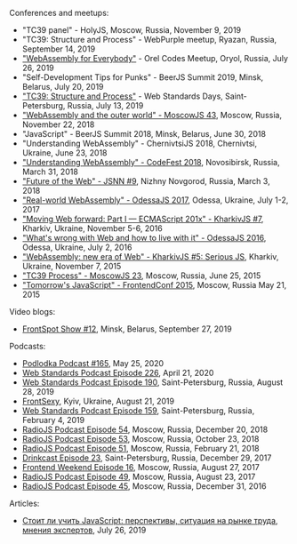 Conferences and meetups:
- "TC39 panel" - HolyJS, Moscow, Russia, November 9, 2019
- "TC39: Structure and Process" - WebPurple meetup, Ryazan, Russia, September 14, 2019
- ["WebAssembly for Everybody"](https://www.youtube.com/watch?v=rHv8MOcBkCQ) - Orel Codes Meetup, Oryol, Russia, July 26, 2019
- "Self-Development Tips for Punks" - BeerJS Summit 2019, Minsk, Belarus, July 20, 2019
- ["TC39: Structure and Process"](https://www.youtube.com/watch?v=_0psqory6rk) - Web Standards Days, Saint-Petersburg, Russia, July 13, 2019
- ["WebAssembly and the outer world" - MoscowJS 43](https://www.moscowjs.ru/talk/webassembly-i-vneshniy-mir), Moscow, Russia, November 22, 2018
- "JavaScript" - BeerJS Summit 2018, Minsk, Belarus, June 30, 2018
- "Understanding WebAssembly" - ChernivtsiJS 2018, Chernivtsi, Ukraine, June 23, 2018
- ["Understanding WebAssembly" - CodeFest 2018](https://2018.codefest.ru/lecture/1324/), Novosibirsk, Russia, March 31, 2018
- ["Future of the Web" - JSNN #9](https://youtu.be/ZtJZ2qDjee4), Nizhny Novgorod, Russia, March 3, 2018
- ["Real-world WebAssembly" - OdessaJS 2017](OdessaJS2017/), Odessa, Ukraine, July 1-2, 2017
- ["Moving Web forward: Part I — ECMAScript 201x" - KharkivJS #7](KharkivJS7/), Kharkiv, Ukraine, November 5-6, 2016
- ["What's wrong with Web and how to live with it" - OdessaJS 2016](OdessaJS2016/), Odessa, Ukraine, July 2, 2016
- ["WebAssembly: new era of Web" - KharkivJS #5: Serious JS](KharkivJS5/), Kharkiv, Ukraine, November 7, 2015
- ["TC39 Process" - MoscowJS 23](MoscowJS23/), Moscow, Russia, June 25, 2015
- ["Tomorrow's JavaScript" - FrontendConf 2015](FrontendConf2015/), Moscow, Russia May 21, 2015

Video blogs:
- [FrontSpot Show #12](https://www.youtube.com/watch?v=4mSv4I3_Phg), Minsk, Belarus, September 27, 2019

Podcasts:
- [Podlodka Podcast #165](https://podlodka.io/165?fbclid=IwAR3hRZ0IccunaBS9V9hc1wI884H51oMxwxyVFwBCK1nEo04WihZEzvSK3ns), May 25, 2020
- [Web Standards Podcast Episode 226](https://www.youtube.com/watch?v=o2kwrOcesj8), April 21, 2020
- [Web Standards Podcast Episode 190](https://www.youtube.com/watch?v=wI0UDPZ3mCo), Saint-Petersburg, Russia, August 28, 2019
- [FrontSexy](https://soundcloud.com/begebot/ep23), Kyiv, Ukraine, August 21, 2019
- [Web Standards Podcast Episode 159](https://www.youtube.com/watch?v=nBNDK32CS_8), Saint-Petersburg, Russia, February 4, 2019
- [RadioJS Podcast Episode 54](https://radiojs.ru/2017/08/radiojs-54/), Moscow, Russia, December 20, 2018
- [RadioJS Podcast Episode 53](https://radiojs.ru/2017/08/radiojs-53/), Moscow, Russia, October 23, 2018
- [RadioJS Podcast Episode 51](https://radiojs.ru/2018/02/radiojs-51/), Moscow, Russia, February 21, 2018
- [Drinkcast Episode 23](https://spb-frontend.ru/podcast/23/), Saint-Petersburg, Russia, December 29, 2017
- [Frontend Weekend Episode 16](https://soundcloud.com/frontend-weekend/fw-16), Moscow, Russia, August 27, 2017
- [RadioJS Podcast Episode 49](https://radiojs.ru/2017/08/radiojs-49/), Moscow, Russia, August 23, 2017
- [RadioJS Podcast Episode 45](https://radiojs.ru/2016/12/radiojs-45/), Moscow, Russia, December 31, 2016

Articles:
- [Стоит ли учить JavaScript: перспективы, ситуация на рынке труда, мнения экспертов](https://ru.hexlet.io/blog/posts/stoit-li-uchit-javascript-perspektivy-situatsiya-na-rynke-truda-mneniya-ekspertov), July 26, 2019
